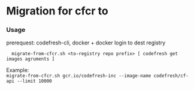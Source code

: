 # Migration for cfcr to 

### Usage
  prerequest: codefresh-cli, docker + docker login to dest registry  

```
  migrate-from-cfcr.sh <to-registry repo prefix> [ codefresh get images agruments ]
```
  Example:  
  `migrate-from-cfcr.sh gcr.io/codefresh-inc --image-name codefresh/cf-api --limit 10000`

